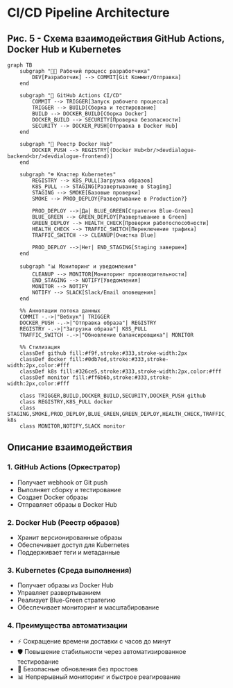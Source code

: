# CI/CD Pipeline Architecture

## Рис. 5 - Схема взаимодействия GitHub Actions, Docker Hub и Kubernetes

```mermaid
graph TB
    subgraph "👨‍💻 Рабочий процесс разработчика"
        DEV[Разработчик] --> COMMIT[Git Коммит/Отправка]
    end

    subgraph "🚀 GitHub Actions CI/CD"
        COMMIT --> TRIGGER[Запуск рабочего процесса]
        TRIGGER --> BUILD[Сборка и тестирование]
        BUILD --> DOCKER_BUILD[Сборка Docker]
        DOCKER_BUILD --> SECURITY[Проверка безопасности]
        SECURITY --> DOCKER_PUSH[Отправка в Docker Hub]
    end

    subgraph "🐳 Реестр Docker Hub"
        DOCKER_PUSH --> REGISTRY[(Docker Hub<br/>devdialogue-backend<br/>devdialogue-frontend)]
    end

    subgraph "☸️ Кластер Kubernetes"
        REGISTRY --> K8S_PULL[Загрузка образов]
        K8S_PULL --> STAGING[Развертывание в Staging]
        STAGING --> SMOKE[Базовые проверки]
        SMOKE --> PROD_DEPLOY{Развертывание в Production?}

        PROD_DEPLOY -->|Да| BLUE_GREEN[Стратегия Blue-Green]
        BLUE_GREEN --> GREEN_DEPLOY[Развертывание в Green]
        GREEN_DEPLOY --> HEALTH_CHECK[Проверки работоспособности]
        HEALTH_CHECK --> TRAFFIC_SWITCH[Переключение трафика]
        TRAFFIC_SWITCH --> CLEANUP[Очистка Blue]

        PROD_DEPLOY -->|Нет| END_STAGING[Staging завершен]
    end

    subgraph "📊 Мониторинг и уведомления"
        CLEANUP --> MONITOR[Мониторинг производительности]
        END_STAGING --> NOTIFY[Уведомления]
        MONITOR --> NOTIFY
        NOTIFY --> SLACK[Slack/Email оповещения]
    end

    %% Аннотации потока данных
    COMMIT -.->|"Вебхук"| TRIGGER
    DOCKER_PUSH -.->|"Отправка образа"| REGISTRY
    REGISTRY -.->|"Загрузка образа"| K8S_PULL
    TRAFFIC_SWITCH -.->|"Обновление балансировщика"| MONITOR

    %% Стилизация
    classDef github fill:#f9f,stroke:#333,stroke-width:2px
    classDef docker fill:#0db7ed,stroke:#333,stroke-width:2px,color:#fff
    classDef k8s fill:#326ce5,stroke:#333,stroke-width:2px,color:#fff
    classDef monitor fill:#ff6b6b,stroke:#333,stroke-width:2px,color:#fff

    class TRIGGER,BUILD,DOCKER_BUILD,SECURITY,DOCKER_PUSH github
    class REGISTRY,K8S_PULL docker
    class STAGING,SMOKE,PROD_DEPLOY,BLUE_GREEN,GREEN_DEPLOY,HEALTH_CHECK,TRAFFIC_SWITCH,CLEANUP k8s
    class MONITOR,NOTIFY,SLACK monitor
```

## Описание взаимодействия

### 1. **GitHub Actions** (Оркестратор)
- Получает webhook от Git push
- Выполняет сборку и тестирование
- Создает Docker образы
- Отправляет образы в Docker Hub

### 2. **Docker Hub** (Реестр образов)
- Хранит версионированные образы
- Обеспечивает доступ для Kubernetes
- Поддерживает теги и метаданные

### 3. **Kubernetes** (Среда выполнения)
- Получает образы из Docker Hub
- Управляет развертыванием
- Реализует Blue-Green стратегию
- Обеспечивает мониторинг и масштабирование

### 4. **Преимущества автоматизации**
- ⚡ Сокращение времени доставки с часов до минут
- 🛡️ Повышение стабильности через автоматизированное тестирование
- 🔄 Безопасные обновления без простоев
- 📊 Непрерывный мониторинг и быстрое реагирование
